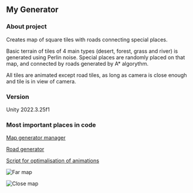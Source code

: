## My Generator

### About project
Creates map of square tiles with roads connecting special places.

Basic terrain of tiles of 4 main types (desert, forest, grass and river) is generated using Perlin noise. Special places are randomly placed on that map, and connected by roads generated by A* algorythm.

All tiles are animated except road tiles, as long as camera is close enough and tile is in view of camera.

### Version
Unity 2022.3.25f1

### Most important places in code
[Map generator manager](Assets/MapGenerator/Scripts/SCR_MapGeneratorManager.cs)

[Road generator](Assets/MapGenerator/Scripts/SCR_RoadGenerator.cs)

[Script for optimalisation of animations](Assets/MapGenerator/Scripts/SCR_AnimationToggle.cs)

![Far map](https://cdn.discordapp.com/attachments/843826755818487841/1240615941218238484/qwe.png?ex=66473521&is=6645e3a1&hm=cabafd0899da79f1deb9506508693d870aadd8e5053d6588d9f15c33dfa83339&)

![Close map](https://cdn.discordapp.com/attachments/843826755818487841/1240616304637907095/asd.png?ex=66473578&is=6645e3f8&hm=ede3973ea1212bbb85d1abc659e70c4be933beeaedd2f5a503743ad90a6c6dd5&)



